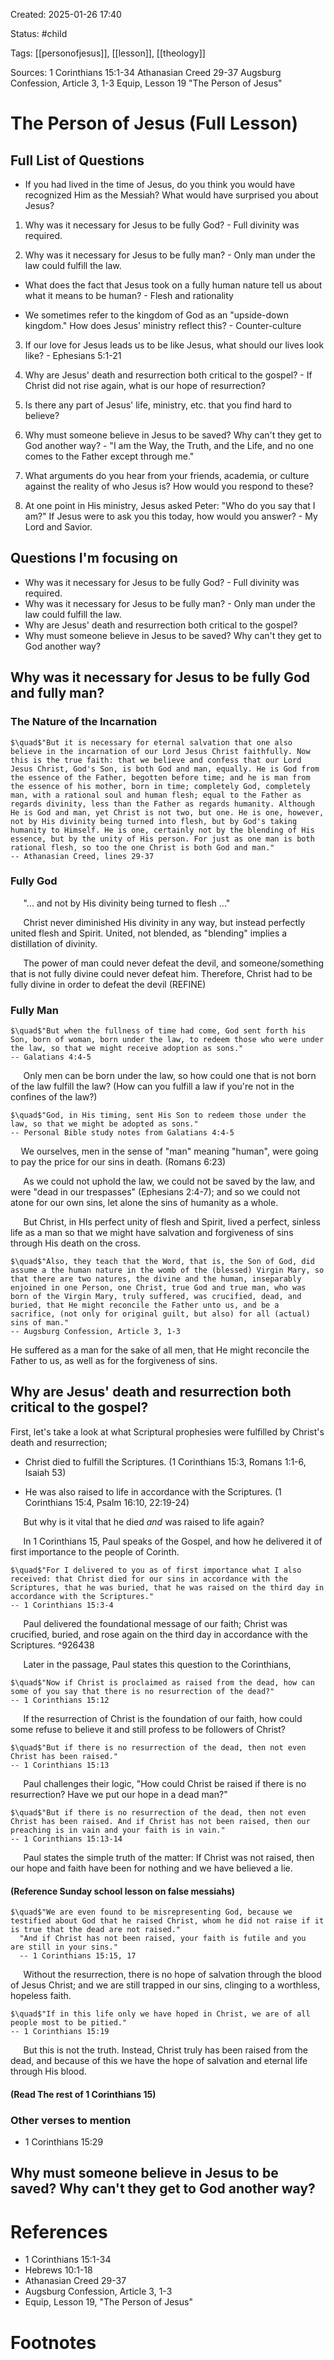 Created: 2025-01-26 17:40

Status: #child 

Tags: [[personofjesus]], [[lesson]], [[theology]]

Sources: 1 Corinthians 15:1-34 
Athanasian Creed 29-37
Augsburg Confession, Article 3, 1-3
Equip, Lesson 19 "The Person of Jesus"

# The Person of Jesus (Full Lesson)

## Full List of Questions

- If you had lived in the time of Jesus, do you think you would have recognized Him as the Messiah? What would have surprised you about Jesus?

1. Why was it necessary for Jesus to be fully God? - Full divinity was required.

2. Why was it necessary for Jesus to be fully man? - Only man under the law could fulfill the law.

- What does the fact that Jesus took on a fully human nature tell us about what it means to be human? - Flesh and rationality

- We sometimes refer to the kingdom of God as an "upside-down kingdom." How does Jesus' ministry reflect this? - Counter-culture

3. If our love for Jesus leads us to be like Jesus, what should our lives look like? - Ephesians 5:1-21

4. Why are Jesus' death and resurrection both critical to the gospel? - If Christ did not rise again, what is our hope of resurrection?

5. Is there any part of Jesus' life, ministry, etc. that you find hard to believe?

6. Why must someone believe in Jesus to be saved? Why can't they get to God another way? - "I am the Way, the Truth, and the Life, and no one comes to the Father except through me."

7. What arguments do you hear from your friends, academia, or culture against the reality of who Jesus is? How would you respond to these?

8. At one point in His ministry, Jesus asked Peter: "Who do you say that I am?" If Jesus were to ask you this today, how would you answer? - My Lord and Savior.

## Questions I'm focusing on

- Why was it necessary for Jesus to be fully God? - Full divinity was required.
- Why was it necessary for Jesus to be fully man? - Only man under the law could fulfill the law.
- Why are Jesus' death and resurrection both critical to the gospel?
- Why must someone believe in Jesus to be saved? Why can't they get to God another way?

## Why was it necessary for Jesus to be fully God and fully man?

### The Nature of the Incarnation

    $\quad$"But it is necessary for eternal salvation that one also believe in the incarnation of our Lord Jesus Christ faithfully. Now this is the true faith: that we believe and confess that our Lord Jesus Christ, God's Son, is both God and man, equally. He is God from the essence of the Father, begotten before time; and he is man from the essence of his mother, born in time; completely God, completely man, with a rational soul and human flesh; equal to the Father as regards divinity, less than the Father as regards humanity. Although He is God and man, yet Christ is not two, but one. He is one, however, not by His divinity being turned into flesh, but by God's taking humanity to Himself. He is one, certainly not by the blending of His essence, but by the unity of His person. For just as one man is both rational flesh, so too the one Christ is both God and man."
    -- Athanasian Creed, lines 29-37

### Fully God

$\quad$ "... and not by His divinity being turned to flesh ..."

$\quad$ Christ never diminished His divinity in any way, but instead perfectly united flesh and Spirit. United, not blended, as "blending" implies a distillation of divinity.

$\quad$ The power of man could never defeat the devil, and someone/something that is not fully divine could never defeat him. Therefore, Christ had to be fully divine in order to defeat the devil (REFINE)

### Fully Man

    $\quad$"But when the fullness of time had come, God sent forth his Son, born of woman, born under the law, to redeem those who were under the law, so that we might receive adoption as sons."
    -- Galatians 4:4-5

$\quad$ Only men can be born under the law, so how could one that is not born of the law fulfill the law? (How can you fulfill a law if you're not in the confines of the law?)

    $\quad$"God, in His timing, sent His Son to redeem those under the law, so that we might be adopted as sons." 
    -- Personal Bible study notes from Galatians 4:4-5

$\quad$We ourselves, men in the sense of "man" meaning "human", were going to pay the price for our sins in death. (Romans 6:23)

$\quad$ As we could not uphold the law, we could not be saved by the law, and were "dead in our trespasses" (Ephesians 2:4-7); and so we could not atone for our own sins, let alone the sins of humanity as a whole.

$\quad$ But Christ, in HIs perfect unity of flesh and Spirit, lived a perfect, sinless life as a man so that we might have salvation and forgiveness of sins through His death on the cross.

    $\quad$"Also, they teach that the Word, that is, the Son of God, did assume a the human nature in the womb of the (blessed) Virgin Mary, so that there are two natures, the divine and the human, inseparably enjoined in one Person, one Christ, true God and true man, who was born of the Virgin Mary, truly suffered, was crucified, dead, and buried, that He might reconcile the Father unto us, and be a sacrifice, (not only for original guilt, but also) for all (actual) sins of man."
    -- Augsburg Confession, Article 3, 1-3

He suffered as a man for the sake of all men, that He might reconcile the Father to us, as well as for the forgiveness of sins.

## Why are Jesus' death and resurrection both critical to the gospel?

First, let's take a look at what Scriptural prophesies were fulfilled by Christ's death and resurrection;

- Christ died to fulfill the Scriptures. (1 Corinthians 15:3, Romans 1:1-6, Isaiah 53)

- He was also raised to life in accordance with the Scriptures. (1 Corinthians 15:4, Psalm 16:10, 22:19-24)

$\quad$ But why is it vital that he died *and* was raised to life again?

$\quad$ In 1 Corinthians 15, Paul speaks of the Gospel, and how he delivered it of first importance to the people of Corinth. 

    $\quad$"For I delivered to you as of first importance what I also received: that Christ died for our sins in accordance with the Scriptures, that he was buried, that he was raised on the third day in accordance with the Scriptures." 
    -- 1 Corinthians 15:3-4

$\quad$ Paul delivered the foundational message of our faith; Christ was crucified, buried, and rose again on the third day in accordance with the Scriptures. ^926438

$\quad$ Later in the passage, Paul states this question to the Corinthians,

    $\quad$"Now if Christ is proclaimed as raised from the dead, how can some of you say that there is no resurrection of the dead?" 
    -- 1 Corinthians 15:12

$\quad$ If the resurrection of Christ is the foundation of our faith, how could some refuse to believe it and still profess to be followers of Christ?

    $\quad$"But if there is no resurrection of the dead, then not even Christ has been raised." 
    -- 1 Corinthians 15:13

$\quad$ Paul challenges their logic, "How could Christ be raised if there is no resurrection? Have we put our hope in a dead man?"

    $\quad$"But if there is no resurrection of the dead, then not even Christ has been raised. And if Christ has not been raised, then our preaching is in vain and your faith is in vain." 
    -- 1 Corinthians 15:13-14

$\quad$ Paul states the simple truth of the matter: If Christ was not raised, then our hope and faith have been for nothing and we have believed a lie.

#### (Reference Sunday school lesson on false messiahs)

    $\quad$"We are even found to be misrepresenting God, because we testified about God that he raised Christ, whom he did not raise if it is true that the dead are not raised."
      "And if Christ has not been raised, your faith is futile and you         are still in your sins." 
      -- 1 Corinthians 15:15, 17

$\quad$ Without the resurrection, there is no hope of salvation through the blood of Jesus Christ; and we are still trapped in our sins, clinging to a worthless, hopeless faith.

    $\quad$"If in this life only we have hoped in Christ, we are of all people most to be pitied." 
    -- 1 Corinthians 15:19

$\quad$ But this is not the truth. Instead, Christ truly has been raised from the dead, and because of this we have the hope of salvation and eternal life through His blood.

#### (Read The rest of 1 Corinthians 15)

### Other verses to mention

- 1 Corinthians 15:29

## Why must someone believe in Jesus to be saved? Why can't they get to God another way?





# References

- 1 Corinthians 15:1-34 
- Hebrews 10:1-18
- Athanasian Creed 29-37
- Augsburg Confession, Article 3, 1-3
- Equip, Lesson 19, "The Person of Jesus"

# Footnotes

[^1]: [[#^926438]]